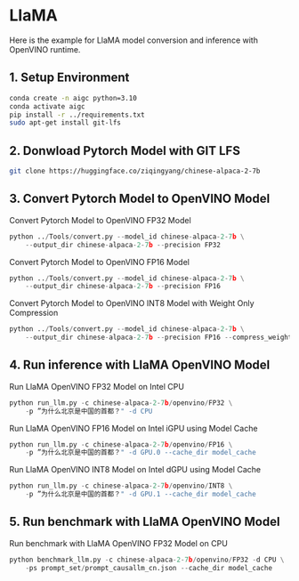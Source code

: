 # LlaMA
Here is the example for LlaMA model conversion and inference with OpenVINO runtime.

## 1. Setup Environment
```bash
conda create -n aigc python=3.10
conda activate aigc
pip install -r ../requirements.txt
sudo apt-get install git-lfs
```
## 2. Donwload Pytorch Model with GIT LFS
```bash
git clone https://huggingface.co/ziqingyang/chinese-alpaca-2-7b
```

## 3. Convert Pytorch Model to OpenVINO Model
Convert Pytorch Model to OpenVINO FP32 Model
```python
python ../Tools/convert.py --model_id chinese-alpaca-2-7b \
    --output_dir chinese-alpaca-2-7b --precision FP32
```
Convert Pytorch Model to OpenVINO FP16 Model
```python
python ../Tools/convert.py --model_id chinese-alpaca-2-7b \
    --output_dir chinese-alpaca-2-7b --precision FP16
```
Convert Pytorch Model to OpenVINO INT8 Model with Weight Only Compression
```python
python ../Tools/convert.py --model_id chinese-alpaca-2-7b \
    --output_dir chinese-alpaca-2-7b --precision FP16 --compress_weights
```

## 4. Run inference with LlaMA OpenVINO Model
Run LlaMA OpenVINO FP32 Model on Intel CPU
```python
python run_llm.py -c chinese-alpaca-2-7b/openvino/FP32 \
    -p ”为什么北京是中国的首都？" -d CPU
```
Run LlaMA OpenVINO FP16 Model on Intel iGPU using Model Cache
```python
python run_llm.py -c chinese-alpaca-2-7b/openvino/FP16 \
    -p ”为什么北京是中国的首都？" -d GPU.0 --cache_dir model_cache
```
Run LlaMA OpenVINO INT8 Model on Intel dGPU using Model Cache
```python
python run_llm.py -c chinese-alpaca-2-7b/openvino/INT8 \
    -p ”为什么北京是中国的首都？" -d GPU.1 --cache_dir model_cache
```

## 5. Run benchmark with LlaMA OpenVINO Model
Run benchmark with LlaMA OpenVINO FP32 Model on CPU
```python
python benchmark_llm.py -c chinese-alpaca-2-7b/openvino/FP32 -d CPU \
    -ps prompt_set/prompt_causallm_cn.json --cache_dir model_cache
```
